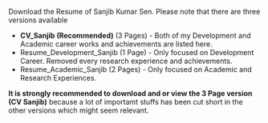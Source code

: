 Download the Resume of Sanjib Kumar Sen. Please note that there are three versions available
  - **CV_Sanjib (Recommended)** (3 Pages) - Both of my Development and Academic career works and achievements are listed here.
  - Resume_Development_Sanjib (1 Page) - Only focused on Development Career. Removed every research experience and achievements.
  - Resume_Academic_Sanjib (2 Pages) - Only focused on Academic and Research Experiences.

**It is strongly recommended to download and or view the 3 Page version (CV Sanjib)** because a lot of importamt stuffs has been cut short in the other versions which might seem relevant.
